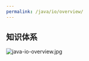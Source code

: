 ```yaml
---
permalink: /java/io/overview/
---
```


## 知识体系

![java-io-overview.jpg](https://caohonghua.github.io/java-worker/assets/images/java/io/overview/java-io-overview.jpg)
